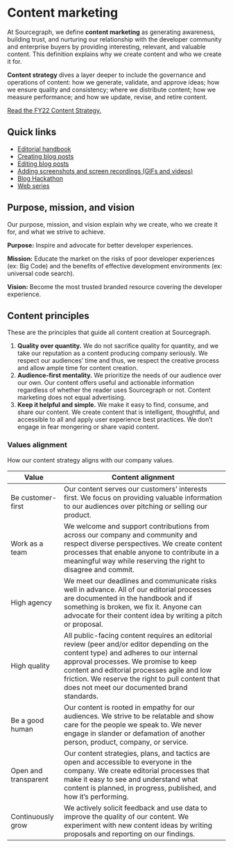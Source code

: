 # Content marketing

At Sourcegraph, we define **content marketing** as generating awareness, building trust, and nurturing our relationship with the developer community and enterprise buyers by providing interesting, relevant, and valuable content. This definition explains why we create content and who we create it for.

**Content strategy** dives a layer deeper to include the governance and operations of content: how we generate, validate, and approve ideas; how we ensure quality and consistency; where we distribute content; how we measure performance; and how we update, revise, and retire content.

[Read the FY22 Content Strategy.](https://docs.google.com/document/d/1uz9AN5ZiGkbVD5mQmoKNO4mdbKaI1lukQcxPB2JiPx4/edit#)

## Quick links

- [Editorial handbook](editorial/index.md)
- [Creating blog posts](creating_blog_posts.md)
- [Editing blog posts](creating_blog_posts.md#editing-blog-posts)
- [Adding screenshots and screen recordings (GIFs and videos)](../process/adding_screenshots_screen_recording.md)
- [Blog Hackathon](editorial/blog_hackathon.md)
- [Web series](web_series.md)

## Purpose, mission, and vision

Our purpose, mission, and vision explain why we create, who we create it for, and what we strive to achieve.

**Purpose:** Inspire and advocate for better developer experiences.

**Mission:** Educate the market on the risks of poor developer experiences (ex: Big Code) and the benefits of effective development environments (ex: universal code search).

**Vision:** Become the most trusted branded resource
covering the developer experience.

## Content principles

These are the principles that guide all content creation at Sourcegraph.

1. **Quality over quantity.** We do not sacrifice quality for quantity, and we take our reputation as a content producing company seriously. We respect our audiences’ time and thus, we respect the creative process and allow ample time for content creation.
1. **Audience-first mentality.** We prioritize the needs of our audience over our own. Our content offers useful and actionable information regardless of whether the reader uses Sourcegraph or not. Content marketing does not equal advertising.
1. **Keep it helpful and simple.** We make it easy to find, consume, and share our content. We create content that is intelligent, thoughtful, and accessible to all and apply user experience best practices. We don’t engage in fear mongering or share vapid content.

### Values alignment

How our content strategy aligns with our company values.

| Value                | Content alignment                                                                                                                                                                                                                                                                                                            |
| -------------------- | ---------------------------------------------------------------------------------------------------------------------------------------------------------------------------------------------------------------------------------------------------------------------------------------------------------------------------- |
| Be customer-first    | Our content serves our customers’ interests first. We focus on providing valuable information to our audiences over pitching or selling our product.                                                                                                                                                                         |
| Work as a team       | We welcome and support contributions from across our company and community and respect diverse perspectives. We create content processes that enable anyone to contribute in a meaningful way while reserving the right to disagree and commit.                                                                              |
| High agency          | We meet our deadlines and communicate risks well in advance. All of our editorial processes are documented in the handbook and if something is broken, we fix it. Anyone can advocate for their content idea by writing a pitch or proposal.                                                                                 |
| High quality         | All public-facing content requires an editorial review (peer and/or editor depending on the content type) and adheres to our internal approval processes. We promise to keep content and editorial processes agile and low friction. We reserve the right to pull content that does not meet our documented brand standards. |
| Be a good human      | Our content is rooted in empathy for our audiences. We strive to be relatable and show care for the people we speak to. We never engage in slander or defamation of another person, product, company, or service.                                                                                                            |
| Open and transparent | Our content strategies, plans, and tactics are open and accessible to everyone in the company. We create editorial processes that make it easy to see and understand what content is planned, in progress, published, and how it’s performing.                                                                               |
| Continuously grow    | We actively solicit feedback and use data to improve the quality of our content. We experiment with new content ideas by writing proposals and reporting on our findings.                                                                                                                                                    |
